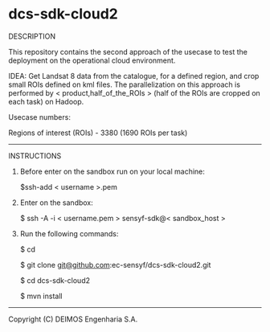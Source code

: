 dcs-sdk-cloud2
==============

DESCRIPTION

This repository contains the second approach of the usecase to test the deployment on the operational cloud environment.

IDEA: Get Landsat 8 data from the catalogue, for a defined region, and crop small ROIs defined on kml files.
      The parallelization on this approach is performed by < product,half_of_the_ROIs > (half of the ROIs are cropped on each task) on Hadoop.

Usecase numbers:

Regions of interest (ROIs) - 3380 (1690 ROIs per task)

--------------

INSTRUCTIONS

1. Before enter on the sandbox run on your local machine:

      $ssh-add < username >.pem
      
2. Enter on the sandbox:

      $ ssh -A -i < username.pem > sensyf-sdk@< sandbox_host >
      
3. Run the following commands:

      $ cd

      $ git clone git@github.com:ec-sensyf/dcs-sdk-cloud2.git
      
      $ cd dcs-sdk-cloud2
      
      $ mvn install

--------------

Copyright (C) DEIMOS Engenharia S.A.

